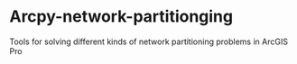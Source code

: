 # Arcpy-network-partitionging
Tools for solving different kinds of network partitioning problems in ArcGIS Pro
